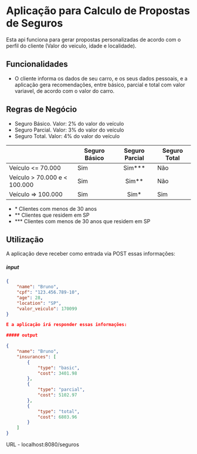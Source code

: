 # Aplicação para Calculo de Propostas de Seguros

Esta api funciona para gerar propostas personalizadas de acordo com o perfil do cliente (Valor do veiculo, idade e localidade).

## Funcionalidades

- O cliente informa os dados de seu carro, e os seus dados pessoais, e a aplicação gera recomendações, entre básico, parcial e total com valor variavel, de acordo com o valor do carro.

## Regras de Negócio

- Seguro Básico.  Valor: 2% do valor do veículo 
- Seguro Parcial. Valor: 3% do valor do veículo
- Seguro Total.   Valor: 4% do valor do veículo

|                              | Seguro Básico | Seguro Parcial | Seguro Total |
|------------------------------|---------------|:--------------:|--------------|
| Veículo <= 70.000            | Sim           |   Sim\*\*\*    | Não          |
| Veículo > 70.000 e < 100.000 | Sim           |    Sim\*\*     | Não          |
| Veículo => 100.000           | Sim           |     Sim\*      | Sim          |

- \* Clientes com menos de 30 anos
- \*\* Clientes que residem em SP
- \*\*\* Clientes com menos de 30 anos que residem em SP

## Utilização

A aplicação deve receber como entrada via POST essas informações:

##### input

```json
{
    "name": "Bruno",
    "cpf": "123.456.789-10",
    "age": 28,
    "location": "SP",
    "valor_veiculo": 170099
}

E a aplicação irá responder essas informações:

##### output

{
    "name": "Bruno",
    "insurances": [
        {
            "type": "basic",
            "cost": 3401.98
        },
        {
            "type": "parcial",
            "cost": 5102.97
        },
        {
            "type": "total",
            "cost": 6803.96
        }
    ]
}
```

URL - localhost:8080/seguros
